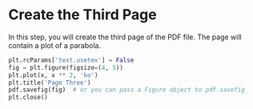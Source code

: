# Create the Third Page

In this step, you will create the third page of the PDF file. The page will contain a plot of a parabola.

```python
plt.rcParams['text.usetex'] = False
fig = plt.figure(figsize=(4, 5))
plt.plot(x, x ** 2, 'ko')
plt.title('Page Three')
pdf.savefig(fig)  # or you can pass a Figure object to pdf.savefig
plt.close()
```
